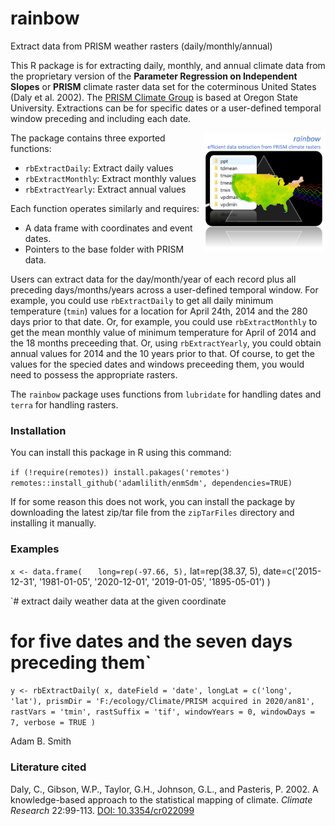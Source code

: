 # rainbow

Extract data from PRISM weather rasters (daily/monthly/annual)

This R package is for extracting daily, monthly, and annual climate data from the proprietary version of the **Parameter Regression on Independent Slopes** or **PRISM** climate raster data set for the coterminous United States (Daly et al. 2002). The [PRISM Climate Group](https://prism.oregonstate.edu) is based at Oregon State University. Extractions can be for specific dates or a user-defined temporal window preceding and including each date.
 
<img align="right" src="prism.png" height="190"/>  

The package contains three exported functions:
* `rbExtractDaily`: Extract daily values
* `rbExtractMonthly`: Extract monthly values
* `rbExtractYearly`: Extract annual values

Each function operates similarly and requires:
* A data frame with coordinates and event dates.
* Pointers to the base folder with PRISM data.  

Users can extract data for the day/month/year of each record plus all preceding days/months/years across a user-defined temporal window. For example, you could use `rbExtractDaily` to get all daily minimum temperature (`tmin`) values for a location for April 24th, 2014 and the 280 days prior to that date. Or, for example, you could use `rbExtractMonthly` to get the mean monthly value of minimum temperature for April of 2014 and the 18 months preceeding that. Or, using `rbExtractYearly`, you could obtain annual values for 2014 and the 10 years prior to that.  Of course, to get the values for the specied dates and windows preceeding them, you would need to possess the appropriate rasters.

The `rainbow` package uses functions from `lubridate` for handling dates and `terra` for handling rasters.

### Installation ###
You can install this package in R using this command:

`if (!require(remotes)) install.pakages('remotes')`
`remotes::install_github('adamlilith/enmSdm', dependencies=TRUE)`  

If for some reason this does not work, you can install the package by downloading the latest zip/tar file from the `zipTarFiles` directory and installing it manually.

### Examples ###
`x <- data.frame(`
`	long=rep(-97.66, 5),`
	lat=rep(38.37, 5),
	date=c('2015-12-31', '1981-01-05', '2020-12-01',
	'2019-01-05', '1895-05-01')
)

`# extract daily weather data at the given coordinate
# for five dates and the seven days preceding them`
`y <- rbExtractDaily(
	x,
	dateField = 'date',
	longLat = c('long', 'lat'),
	prismDir = 'F:/ecology/Climate/PRISM acquired in 2020/an81',
	rastVars = 'tmin',
	rastSuffix = 'tif',
	windowYears = 0,
	windowDays = 7,
	verbose = TRUE
)`


Adam B. Smith

### Literature cited ###
Daly, C., Gibson, W.P., Taylor, G.H., Johnson, G.L., and Pasteris, P.  2002.  A knowledge-based approach to the statistical mapping of climate.  *Climate Research* 22:99-113. [DOI: 10.3354/cr022099](http://dx.doi.org/10.3354/cr022099)
